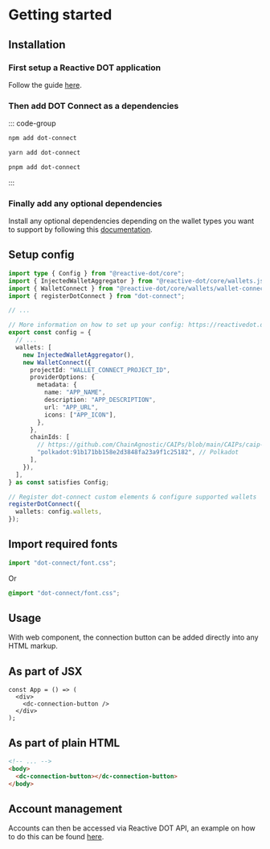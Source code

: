# Getting started

## Installation

### First setup a Reactive DOT application

Follow the guide [here](https://reactivedot.dev/docs/getting-started/setup).

### Then add DOT Connect as a dependencies

::: code-group

```sh [npm]
npm add dot-connect
```

```sh [yarn]
yarn add dot-connect
```

```sh [pnpm]
pnpm add dot-connect
```

:::

### Finally add any optional dependencies

Install any optional dependencies depending on the wallet types you want to support by following this [documentation](https://reactivedot.dev/docs/getting-started/connect-wallets#install-optional-dependencies).

## Setup config

```ts
import type { Config } from "@reactive-dot/core";
import { InjectedWalletAggregator } from "@reactive-dot/core/wallets.js";
import { WalletConnect } from "@reactive-dot/core/wallets/wallet-connect.js";
import { registerDotConnect } from "dot-connect";

// ...

// More information on how to set up your config: https://reactivedot.dev/docs/getting-started/setup#create-config
export const config = {
  // ...
  wallets: [
    new InjectedWalletAggregator(),
    new WalletConnect({
      projectId: "WALLET_CONNECT_PROJECT_ID",
      providerOptions: {
        metadata: {
          name: "APP_NAME",
          description: "APP_DESCRIPTION",
          url: "APP_URL",
          icons: ["APP_ICON"],
        },
      },
      chainIds: [
        // https://github.com/ChainAgnostic/CAIPs/blob/main/CAIPs/caip-13.md
        "polkadot:91b171bb158e2d3848fa23a9f1c25182", // Polkadot
      ],
    }),
  ],
} as const satisfies Config;

// Register dot-connect custom elements & configure supported wallets
registerDotConnect({
  wallets: config.wallets,
});
```

## Import required fonts

```ts
import "dot-connect/font.css";
```

Or

```css
@import "dot-connect/font.css";
```

## Usage

With web component, the connection button can be added directly into any HTML markup.

## As part of JSX

```tsx
const App = () => (
  <div>
    <dc-connection-button />
  </div>
);
```

## As part of plain HTML

```html
<!-- ... -->
<body>
  <dc-connection-button></dc-connection-button>
</body>
```

## Account management

Accounts can then be accessed via Reactive DOT API, an example on how to do this can be found [here](https://reactivedot.dev/docs/getting-started/connect-wallets#display-available-accounts).
